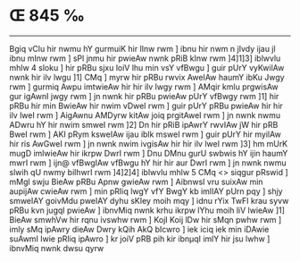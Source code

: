 # Œ 845 ‰
---
Bgiq vClu hir nwmu hY gurmuiK hir lInw rwm ] ibnu hir nwm n jIvdy
ijau jl ibnu mInw rwm ] sPl jnmu hir pwieAw nwnk pRiB kInw rwm
]4]1]3] iblwvlu mhlw 4 sloku ] hir pRBu sjxu loiV lhu min vsY
vfBwgu ] guir pUrY vyKwilAw nwnk hir ilv lwgu ]1] CMq ] myrw hir pRBu
rwvix AweIAw haumY ibKu Jwgy rwm ] gurmiq Awpu imtwieAw hir hir ilv
lwgy rwm ] AMqir kmlu prgwisAw gur igAwnI jwgy rwm ] jn nwnk hir
pRBu pwieAw pUrY vfBwgy rwm ]1] hir pRBu hir min BwieAw hir nwim
vDweI rwm ] guir pUrY pRBu pwieAw hir hir ilv lweI rwm ] AigAwnu
AMDyrw kitAw joiq prgitAweI rwm ] jn nwnk nwmu ADwru hY hir nwim
smweI rwm ]2] Dn hir pRiB ipAwrY rwvIAw jW hir pRB BweI rwm ] AKI
pRym ksweIAw ijau iblk msweI rwm ] guir pUrY hir myilAw hir ris
AwGweI rwm ] jn nwnk nwim ivgisAw hir hir ilv lweI rwm ]3] hm
mUrK mugD imlwieAw hir ikrpw DwrI rwm ] Dnu DMnu gurU swbwis hY ijin
haumY mwrI rwm ] ijn@ vfBwgIAw vfBwgu hY hir hir aur DwrI rwm ] jn
nwnk nwmu slwih qU nwmy bilhwrI rwm ]4]2]4]
iblwvlu mhlw 5 CMq
<> siqgur pRswid ]
mMgl swju BieAw pRBu Apnw gwieAw rwm ] AibnwsI vru suixAw min
aupijAw cwieAw rwm ] min pRIiq lwgY vfY BwgY kb imlIAY pUrn pqy ]
shjy smweIAY goivMdu pweIAY dyhu sKIey moih mqy ] idnu rYix TwFI krau
syvw pRBu kvn jugqI pwieAw ] ibnvMiq nwnk krhu ikrpw lYhu moih liV
lwieAw ]1] BieAw smwhVw hir rqnu ivswhw rwm ] KojI Koij lDw hir
sMqn pwhw rwm ] imly sMq ipAwry dieAw Dwry kQih AkQ bIcwro ] iek
iciq iek min iDAwie suAwmI lwie pRIiq ipAwro ] kr joiV pRB pih kir
ibnµqI imlY hir jsu lwhw ] ibnvMiq nwnk dwsu qyrw
####
